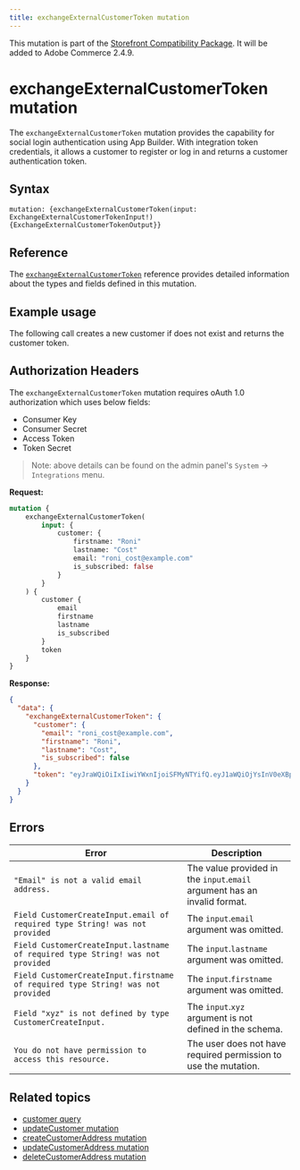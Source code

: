 ```yaml
---
title: exchangeExternalCustomerToken mutation
---
```


<InlineAlert variant="info" slots="text1" />

This mutation is part of the [Storefront Compatibility Package](https://experienceleague.adobe.com/developer/commerce/storefront/setup/storefront-compatibility/). It will be added to Adobe Commerce 2.4.9.

# exchangeExternalCustomerToken mutation

The `exchangeExternalCustomerToken` mutation provides the capability for social login authentication using App Builder. With integration token credentials, it allows a customer to register or log in and returns a customer authentication token.

## Syntax

`mutation: {exchangeExternalCustomerToken(input: ExchangeExternalCustomerTokenInput!) {ExchangeExternalCustomerTokenOutput}}`

## Reference

The [`exchangeExternalCustomerToken`](https://developer.adobe.com/commerce/webapi/graphql-api/index.html#mutation-exchangeExternalCustomerToken) reference provides detailed information about the types and fields defined in this mutation.

## Example usage

The following call creates a new customer if does not exist and returns the customer token.

## Authorization Headers
The `exchangeExternalCustomerToken` mutation requires oAuth 1.0 authorization which uses below fields:
* Consumer Key
* Consumer Secret
* Access Token
* Token Secret

> Note: above details can be found on the admin panel's `System` -> `Integrations` menu.

**Request:**

```graphql
mutation {
    exchangeExternalCustomerToken(
        input: {
            customer: {
                firstname: "Roni"
                lastname: "Cost"
                email: "roni_cost@example.com"
                is_subscribed: false
            }
        }
    ) {
        customer {
            email
            firstname
            lastname
            is_subscribed
        }
        token
    }
}
```

**Response:**

```json
{
  "data": {
    "exchangeExternalCustomerToken": {
      "customer": {
        "email": "roni_cost@example.com",
        "firstname": "Roni",
        "lastname": "Cost",
        "is_subscribed": false
      },
      "token": "eyJraWQiOiIxIiwiYWxnIjoiSFMyNTYifQ.eyJ1aWQiOjYsInV0eXBpZCI6MywiaWF0IjoxNzQ4NDk5NDIxLCJleHAiOjE3NDg1MDMwMjF9.hDPDh41C4KOHloM2xlUYJ0asCqunQHCELG-3x_IsIZo"
    }
  }
}
```

## Errors

Error | Description
--- | ---
`"Email" is not a valid email address.` | The value provided in the `input`.`email` argument has an invalid format.
`Field CustomerCreateInput.email of required type String! was not provided` | The `input`.`email` argument was omitted.
`Field CustomerCreateInput.lastname of required type String! was not provided` | The `input`.`lastname` argument was omitted.
`Field CustomerCreateInput.firstname of required type String! was not provided` | The `input`.`firstname` argument was omitted.
`Field "xyz" is not defined by type CustomerCreateInput.` | The `input`.`xyz` argument is not defined in the schema.
`You do not have permission to access this resource.` | The user does not have required permission to use the mutation.

## Related topics

*  [customer query](../queries/customer.md)
*  [updateCustomer mutation](update.md)
*  [createCustomerAddress mutation](create-address.md)
*  [updateCustomerAddress mutation](update-address.md)
*  [deleteCustomerAddress mutation](delete-address.md)
